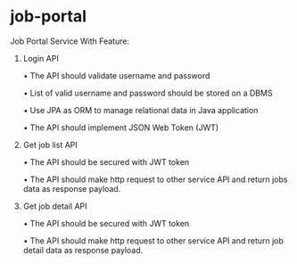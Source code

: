 # job-portal
Job Portal Service With Feature:
1. Login API

    • The API should validate username and password

    • List of valid username and password should be stored on a DBMS

    • Use JPA as ORM to manage relational data in Java
      application

    • The API should implement JSON Web Token (JWT)

2. Get job list API
   
    • The API should be secured with JWT token
   
    • The API should make http request to other service API and return jobs data as response payload.

3. Get job detail API
   
    • The API should be secured with JWT token
   
    • The API should make http request to other service API and return job detail data as response payload.
